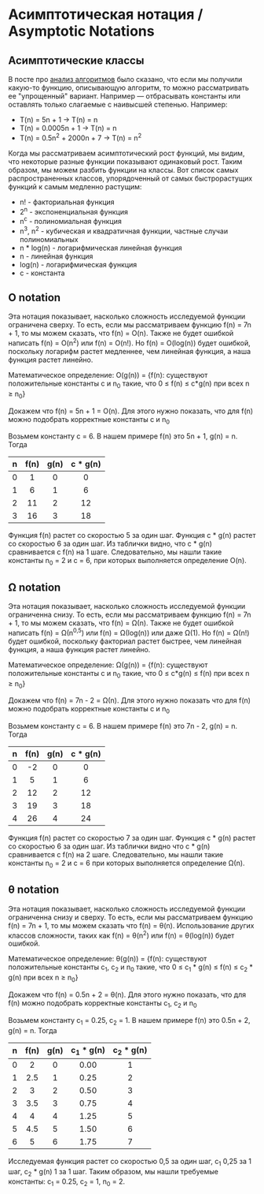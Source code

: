 ﻿# Асимптотическая нотация / Asymptotic Notations
## Асимптотические классы
В посте про [анализ алгоритмов](../AlgorithmAnalysis/AlgorithmAnalysis.md) было сказано, что если мы получили какую-то функцию, описывающую алгоритм, то можно рассматривать ее "упрощенный" вариант. Например — отбрасывать константы или оставлять только слагаемые с наивысшей степенью. Например:
* T(n) = 5n + 1 -> T(n) = n
* T(n) = 0.0005n + 1 -> T(n) = n
* T(n) = 0.5n<sup>2</sup> + 2000n + 7 -> T(n) = n<sup>2</sup>

Когда мы рассматриваем асимптотический рост функций, мы видим, что некоторые разные функции показывают одинаковый рост. Таким образом, мы можем разбить функции на классы. Вот список самых распространенных классов, упорядоченный от самых быстрорастущих функций к самым медленно растущим:
* n! - факториальная функция
* 2<sup>n</sup> - экспоненциальная функция
* n<sup>c</sup> - полиномиальная функция
* n<sup>3</sup>, n<sup>2</sup> - кубическая и квадратичная функции, частные случаи полиномиальных
* n * log(n) - логарифмическая линейная функция
* n - линейная функция
* log(n) - логарифмическая функция
* с - константа
## O notation
Эта нотация показывает, насколько сложность исследуемой функции ограничена сверху. То есть, если мы рассматриваем функцию f(n) = 7n + 1, то мы можем сказать, что f(n) = O(n). Также не будет ошибкой написать f(n) = O(n<sup>2</sup>) или f(n) = O(n!). Но f(n) = O(log(n)) будет ошибкой, поскольку логарифм растет медленнее, чем линейная функция, а наша функция растет линейно.

Математическое определение:
O(g(n)) = {f(n): существуют положительные константы c и n<sub>0</sub> такие, что 0 ≤ f(n) ≤ c*g(n) при всех n ≥ n<sub>0</sub>}

Докажем что f(n) = 5n + 1 = O(n). Для этого нужно показать, что для f(n) можно подобрать корректные константы с и n<sub>0</sub> 

Возьмем константу c = 6. В нашем примере f(n) это 5n + 1, g(n) = n. Тогда

| n | f(n) | g(n)| c * g(n) |
| :---: | :---: | :---: | :---: |
| 0  | 1  | 0 | 0 |
| 1  | 6  | 1 | 6 |
| 2  | 11  | 2 | 12 |
| 3  | 16  | 3 | 18 |

Функция f(n) растет со скоростью 5 за один шаг. Функция c * g(n) растет со скоростью 6 за один шаг. Из таблички видно, что c * g(n) сравнивается с f(n) на 1 шаге. Следовательно, мы нашли такие константы n<sub>0</sub> = 2 и c = 6, при которых выполняется определение O(n).

## Ω notation
Эта нотация показывает, насколько сложность исследуемой функции ограниченна снизу. То есть, если мы рассматриваем функцию f(n) = 7n + 1, то мы можем сказать, что f(n) = Ω(n). Также не будет ошибкой написать f(n) = Ω(n<sup>0,5</sup>) или f(n) = Ω(log(n)) или даже Ω(1). Но f(n) = Ω(n!) будет ошибкой, поскольку факториал растет быстрее, чем линейная функция, а наша функция растет линейно.

Математическое определение:
Ω(g(n)) = {f(n): существуют положительные константы c и n<sub>0</sub> такие, что 0 ≤ c*g(n) ≤ f(n) при всех n ≥ n<sub>0</sub>}

Докажем что f(n) = 7n - 2 = Ω(n). Для этого нужно показать что для f(n) можно подобрать корректные константы с и n<sub>0</sub>

Возьмем константу c = 6. В нашем примере f(n) это 7n - 2, g(n) = n. Тогда

| n | f(n) | g(n)| c * g(n) |
| :---: | :---: | :---: | :---: |
| 0 | -2 | 0 | 0 |
| 1 | 5 | 1 | 6 |
| 2 | 12 | 2 | 12 |
| 3 | 19 | 3 | 18 |
| 4 | 26 | 4 | 24 |

Функция f(n) растет со скоростью 7 за один шаг. Функция c * g(n) растет со скоростью 6 за один шаг. Из таблички видно что c * g(n) сравнивается с f(n) на 2 шаге. Следовательно, мы нашли такие константы n<sub>0</sub> = 2 и c = 6 при которых выполняется определение Ω(n).

## θ notation
Эта нотация показывает, насколько сложность исследуемой функции ограниченна снизу и сверху. То есть, если мы рассматриваем функцию f(n) = 7n + 1, то мы можем сказать что f(n) = θ(n). Использование других классов сложности, таких как f(n) = θ(n<sup>2</sup>) или f(n) = θ(log(n)) будет ошибкой.

Математическое определение:
θ(g(n)) = {f(n): существуют положительные константы c<sub>1</sub>, с<sub>2</sub> и n<sub>0</sub> такие, что
0 ≤ c<sub>1</sub> * g(n) ≤ f(n) ≤ с<sub>2</sub> * g(n) при всех n ≥ n<sub>0</sub>}

Докажем что f(n) = 0.5n + 2 = θ(n). Для этого нужно показать, что для f(n) можно подобрать корректные константы  c<sub>1</sub>, c<sub>2</sub> и n<sub>0</sub>

Возьмем константу c<sub>1</sub> = 0.25, c<sub>2</sub> = 1. В нашем примере f(n) это 0.5n + 2, g(n) = n. Тогда

| n | f(n) | g(n)| c<sub>1</sub> * g(n) | c<sub>2</sub> * g(n) |
| :---: | :---: | :---: | :---: | :---: |
| 0 | 2   | 0 | 0.00 | 1 |
| 1 | 2.5 | 1 | 0.25 | 2 |
| 2 | 3   | 2 | 0.50 | 3 |
| 3 | 3.5 | 3 | 0.75 | 4 |
| 4 | 4   | 4 | 1.25 | 5 |
| 5 | 4.5 | 5 | 1.50 | 6 |
| 6 | 5   | 6 | 1.75 | 7 |

Исследуемая функция растет со скоростью 0,5 за один шаг, c<sub>1</sub> 0,25 за 1 шаг, c<sub>2</sub> * g(n) 1 за 1 шаг. Таким образом, мы нашли требуемые константы:  c<sub>1</sub> = 0.25, c<sub>2</sub> = 1, n<sub>0</sub> = 2.
